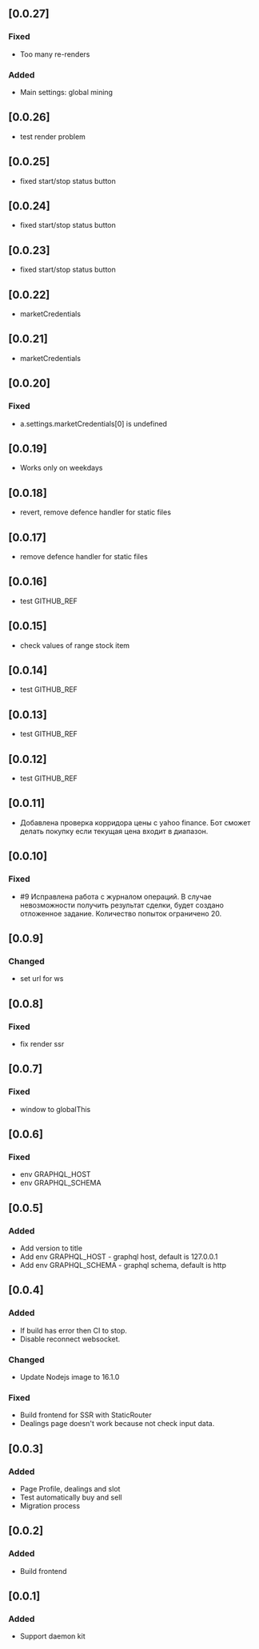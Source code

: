 ## [0.0.27]

### Fixed

-   Too many re-renders

### Added

-   Main settings: global mining

## [0.0.26]

-   test render problem

## [0.0.25]

-   fixed start/stop status button

## [0.0.24]

-   fixed start/stop status button

## [0.0.23]

-   fixed start/stop status button

## [0.0.22]

-   marketCredentials

## [0.0.21]

-   marketCredentials

## [0.0.20]

### Fixed

-   a.settings.marketCredentials[0] is undefined

## [0.0.19]

-   Works only on weekdays

## [0.0.18]

-   revert, remove defence handler for static files

## [0.0.17]

-   remove defence handler for static files

## [0.0.16]

-   test GITHUB_REF

## [0.0.15]

-   check values of range stock item

## [0.0.14]

-   test GITHUB_REF

## [0.0.13]

-   test GITHUB_REF

## [0.0.12]

-   test GITHUB_REF

## [0.0.11]

-   Добавлена проверка корридора цены с yahoo finance. Бот сможет делать
    покупку если текущая цена входит в диапазон.

## [0.0.10]

### Fixed

-   #9 Исправлена работа с журналом операций. В случае невозможности получить
    результат сделки, будет создано отложенное задание. Количество попыток
    ограничено 20.

## [0.0.9]

### Changed

-   set url for ws

## [0.0.8]

### Fixed

-   fix render ssr

## [0.0.7]

### Fixed

-   window to globalThis

## [0.0.6]

### Fixed

-   env GRAPHQL_HOST
-   env GRAPHQL_SCHEMA

## [0.0.5]

### Added

-   Add version to title
-   Add env GRAPHQL_HOST - graphql host, default is 127.0.0.1
-   Add env GRAPHQL_SCHEMA - graphql schema, default is http

## [0.0.4]

### Added

-   If build has error then CI to stop.
-   Disable reconnect websocket.

### Changed

-   Update Nodejs image to 16.1.0

### Fixed

-   Build frontend for SSR with StaticRouter
-   Dealings page doesn't work because not check input data.

## [0.0.3]

### Added

-   Page Profile, dealings and slot
-   Test automatically buy and sell
-   Migration process

## [0.0.2]

### Added

-   Build frontend

## [0.0.1]

### Added

-   Support daemon kit
